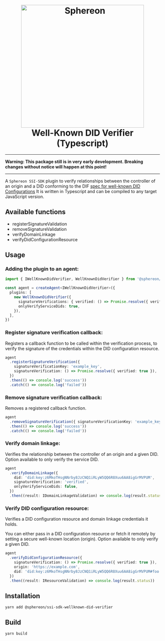<!--suppress HtmlDeprecatedAttribute -->
<h1 align="center">
  <br>
  <a href="https://www.sphereon.com"><img src="https://sphereon.com/content/themes/sphereon/assets/img/logo.svg" alt="Sphereon" width="400"></a>
  <br>Well-Known DID Verifier (Typescript) 
  <br>
</h1>

---

**Warning: This package still is in very early development. Breaking changes without notice will happen at this point!**

---

A `Sphereon SSI-SDK` plugin to verify relationships between the controller of an origin and a DID conforming to the DIF [spec for well-known DID Configurations](https://identity.foundation/.well-known/resources/did-configuration/) It is written in Typescript and can be compiled to any target JavaScript version.

## Available functions

- registerSignatureValidation
- removeSignatureValidation
- verifyDomainLinkage
- verifyDidConfigurationResource

## Usage

### Adding the plugin to an agent:

```typescript
import { IWellKnownDidVerifier, WellKnownDidVerifier } from '@sphereon/ssi-sdk-wellknown-did-verifier'

const agent = createAgent<IWellKnownDidVerifier>({
  plugins: [
    new WellKnownDidVerifier({
      signatureVerifications: { verified: () => Promise.resolve({ verified: true }) },
      onlyVerifyServiceDids: true,
    }),
  ],
})
```

### Register signature verification callback:

Registers a callback function to be called within the verification process, to verify the signature of the credentials within the DID configuration resource.

```typescript
agent
  .registerSignatureVerification({
    signatureVerificationKey: 'example_key',
    signatureVerification: () => Promise.resolve({ verified: true }),
  })
  .then(() => console.log('success'))
  .catch(() => console.log('failed'))
```

### Remove signature verification callback:

Removes a registered callback function.

```typescript
agent
  .removeSignatureVerification({ signatureVerificationKey: 'example_key' })
  .then(() => console.log('success'))
  .catch(() => console.log('failed'))
```

### Verify domain linkage:

Verifies the relationship between the controller of an origin and a given DID.
Option available to only verify the service DID.

```typescript
agent
  .verifyDomainLinkage({
    did: 'did:key:z6MkoTHsgNNrby8JzCNQ1iRLyW5QQ6R8Xuu6AA8igGrMVPUM',
    signatureVerification: 'verified',
    onlyVerifyServiceDids: false,
  })
  .then((result: IDomainLinkageValidation) => console.log(result.status))
```

### Verify DID configuration resource:

Verifies a DID configuration resource and domain linkage credentials it holds.

You can either pass in a DID configuration resource or fetch it remotely by setting a secure well-known location (origin).
Option available to only verify a given DID.

```typescript
agent
  .verifyDidConfigurationResource({
    signatureVerification: () => Promise.resolve({ verified: true }),
    origin: 'https://example.com',
    did: 'did:key:z6MkoTHsgNNrby8JzCNQ1iRLyW5QQ6R8Xuu6AA8igGrMVPUM#foo',
  })
  .then((result: IResourceValidation) => console.log(result.status))
```

## Installation

```shell
yarn add @sphereon/ssi-sdk-wellknown-did-verifier
```

## Build

```shell
yarn build
```
